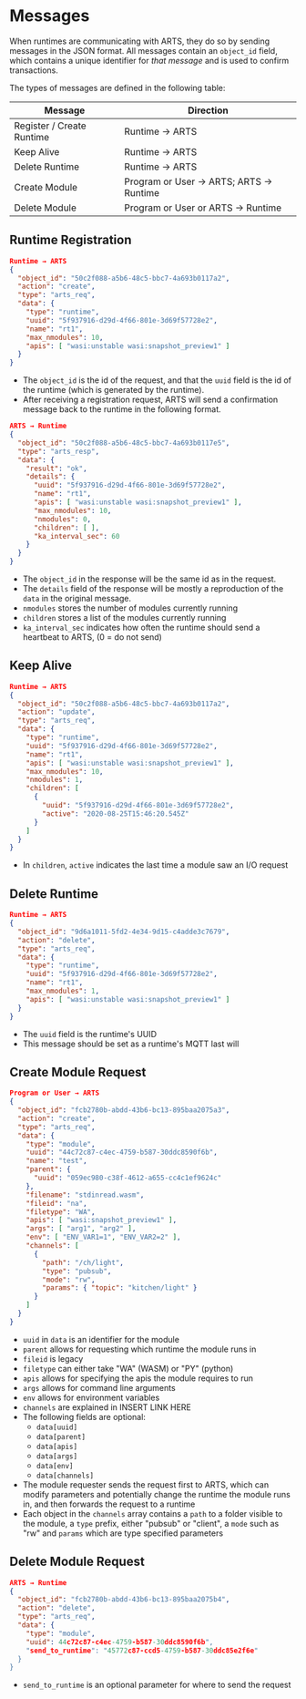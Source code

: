 # Messages

When runtimes are communicating with ARTS, they do so by sending messages in the
JSON format. All messages contain an `object_id` field, which contains a unique
identifier for *that message* and is used to confirm transactions.

The types of messages are defined in the following table:

| Message                   | Direction                                |
|---------------------------|------------------------------------------|
| Register / Create Runtime | Runtime → ARTS                           |
| Keep Alive                | Runtime → ARTS                           |
| Delete Runtime            | Runtime → ARTS                           |
| Create Module             | Program or User → ARTS; ARTS → Runtime   |
| Delete Module             | Program or User or ARTS → Runtime        |

## Runtime Registration

```json
Runtime → ARTS
{
  "object_id": "50c2f088-a5b6-48c5-bbc7-4a693b0117a2",
  "action": "create",
  "type": "arts_req",
  "data": {
    "type": "runtime",
    "uuid": "5f937916-d29d-4f66-801e-3d69f57728e2",
    "name": "rt1",
    "max_nmodules": 10,
    "apis": [ "wasi:unstable wasi:snapshot_preview1" ]
  }
}
```

* The `object_id` is the id of the request, and that the `uuid` field is
  the id of the runtime (which is generated by the runtime).
* After receiving a registration request, ARTS will send a confirmation message
  back to the runtime in the following format.

```json
ARTS → Runtime
{
  "object_id": "50c2f088-a5b6-48c5-bbc7-4a693b0117e5",
  "type": "arts_resp",
  "data": {
    "result": "ok",
    "details": {
      "uuid": "5f937916-d29d-4f66-801e-3d69f57728e2",
      "name": "rt1",
      "apis": [ "wasi:unstable wasi:snapshot_preview1" ],
      "max_nmodules": 10,
      "nmodules": 0,
      "children": [ ],
      "ka_interval_sec": 60
    }
  }
}
```

* The `object_id` in the response will be the same id as in the request.
* The `details` field of the response will be mostly a reproduction of the
  `data` in the original message.
* `nmodules` stores the number of modules currently running
* `children` stores a list of the modules currently running
* `ka_interval_sec` indicates how often the runtime should send a heartbeat to
  ARTS, (0 = do not send)

## Keep Alive

```json
Runtime → ARTS
{
  "object_id": "50c2f088-a5b6-48c5-bbc7-4a693b0117a2",
  "action": "update",
  "type": "arts_req",
  "data": {
    "type": "runtime",
    "uuid": "5f937916-d29d-4f66-801e-3d69f57728e2",
    "name": "rt1",
    "apis": [ "wasi:unstable wasi:snapshot_preview1" ],
    "max_nmodules": 10,
    "nmodules": 1,
    "children": [
      {
        "uuid": "5f937916-d29d-4f66-801e-3d69f57728e2",
        "active": "2020-08-25T15:46:20.545Z"
      }
    ]
  }
}
```

* In `children`, `active` indicates the last time a module saw an I/O request

## Delete Runtime

```json
Runtime → ARTS
{
  "object_id": "9d6a1011-5fd2-4e34-9d15-c4adde3c7679",
  "action": "delete",
  "type": "arts_req",
  "data": {
    "type": "runtime",
    "uuid": "5f937916-d29d-4f66-801e-3d69f57728e2",
    "name": "rt1",
    "max_nmodules": 1,
    "apis": [ "wasi:unstable wasi:snapshot_preview1" ]
  }
}
```

* The `uuid` field is the runtime's UUID
* This message should be set as a runtime's MQTT last will

## Create Module Request

```json
Program or User → ARTS
{
  "object_id": "fcb2780b-abdd-43b6-bc13-895baa2075a3",
  "action": "create",
  "type": "arts_req",
  "data": {
    "type": "module",
    "uuid": "44c72c87-c4ec-4759-b587-30ddc8590f6b",
    "name": "test",
    "parent": {
      "uuid": "059ec980-c38f-4612-a655-cc4c1ef9624c"
    },
    "filename": "stdinread.wasm",
    "fileid": "na",
    "filetype": "WA",
    "apis": [ "wasi:snapshot_preview1" ],
    "args": [ "arg1", "arg2" ],
    "env": [ "ENV_VAR1=1", "ENV_VAR2=2" ],
    "channels": [
      {
        "path": "/ch/light",
        "type": "pubsub",
        "mode": "rw",
        "params": { "topic": "kitchen/light" }
      }
    ]
  }
}
```

* `uuid` in `data` is an identifier for the module
* `parent` allows for requesting which runtime the module runs in
* `fileid` is legacy
* `filetype` can either take "WA" (WASM) or "PY" (python)
* `apis` allows for specifying the apis the module requires to run
* `args` allows for command line arguments
* `env` allows for environment variables
* `channels` are explained in INSERT LINK HERE
* The following fields are optional:
  * `data[uuid]`
  * `data[parent]`
  * `data[apis]`
  * `data[args]`
  * `data[env]`
  * `data[channels]`
* The module requester sends the request first to ARTS, which can modify
  parameters and potentially change the runtime the module runs in, and then
  forwards the request to a runtime
* Each object in the `channels` array contains a `path` to a folder visible to
  the module, a `type` prefix, either "pubsub" or "client", a `mode` such as
  "rw" and `params` which are type specified parameters

## Delete Module Request

```json
ARTS → Runtime
{
  "object_id": "fcb2780b-abdd-43b6-bc13-895baa2075b4",
  "action": "delete",
  "type": "arts_req",
  "data": {
    "type": "module",
    "uuid": 44c72c87-c4ec-4759-b587-30ddc8590f6b",
    "send_to_runtime": "45772c87-ccd5-4759-b587-30ddc85e2f6e"
  }
}
```

* `send_to_runtime` is an optional parameter for where to send the request
